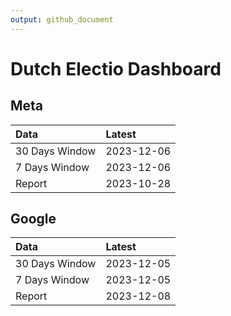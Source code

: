 ```yaml
---
output: github_document
---
```


# Dutch Electio Dashboard



## Meta


|Data           |Latest     |
|:--------------|:----------|
|30 Days Window |2023-12-06 |
|7 Days Window  |2023-12-06 |
|Report         |2023-10-28 |

## Google


|Data           |Latest     |
|:--------------|:----------|
|30 Days Window |2023-12-05 |
|7 Days Window  |2023-12-05 |
|Report         |2023-12-08 |
